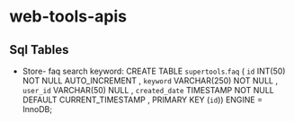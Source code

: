 # web-tools-apis
## Sql Tables
- Store- faq search keyword:  CREATE TABLE `supertools`.`faq` ( `id` INT(50) NOT NULL AUTO_INCREMENT , `keyword` VARCHAR(250) NOT NULL , `user_id` VARCHAR(50) NULL , `created_date` TIMESTAMP NOT NULL DEFAULT CURRENT_TIMESTAMP , PRIMARY KEY (`id`)) ENGINE = InnoDB;